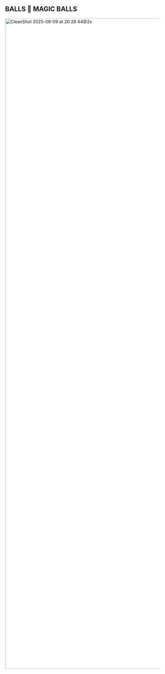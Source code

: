 ## BALLS 🎱 MAGIC BALLS

<img width="2636" height="2112" alt="CleanShot 2025-08-09 at 20 28 44@2x" src="https://github.com/user-attachments/assets/1592a593-bbbe-4a48-9a97-c306cd908e62" />
